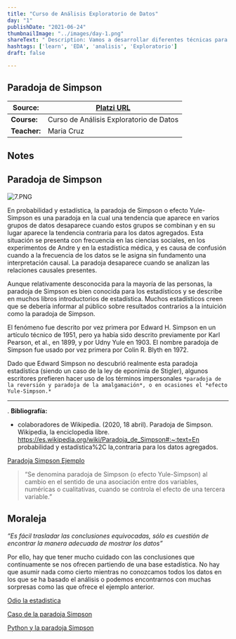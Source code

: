 ```yaml
---
title: "Curso de Análisis Exploratorio de Datos"
day: "1"
publishDate: "2021-06-24"
thumbnailImage: "../images/day-1.png"
shareText: " Description: Vamos a desarrollar diferentes técnicas para explorar, explicar y entender cuáles son los patrones que tienes en cualquier data set y cómo podemos empezar a plantear cualquier modelo de ML, para saber si son de valor o no son de valor o cómo hacer esta propuesta. "
hashtags: ['learn', 'EDA', 'analisis', 'Exploratorio']
draft: false

---
```


## Paradoja de Simpson

| Source:      | [Platzi URL](https://platzi.com/clases/2178-analisis-exploratorio-datos/34158-bienvenida-al-curso/) |
| ------------ | ------------------------------------------------------------ |
| **Course:**  | Curso de Análisis Exploratorio de Datos                      |
| **Teacher:** | Maria Cruz                                                   |



## Notes

## Paradoja de Simpson

![7.PNG](https://static.platzi.com/media/user_upload/7-ade3d486-d1ae-47df-a4a3-3f032868b7de.jpg)

En probabilidad y estadística, la paradoja de Simpson o efecto Yule-Simpson es una paradoja en la cual una tendencia que aparece en varios grupos de datos desaparece cuando estos grupos se combinan y en su lugar aparece la tendencia contraria para los datos agregados. Esta situación se presenta con frecuencia en las ciencias sociales, en los experimentos de Andre y en la estadística médica, y es causa de confusión cuando a la frecuencia de los datos se le asigna sin fundamento una interpretación causal. La paradoja desaparece cuando se analizan las relaciones causales presentes.

Aunque relativamente desconocida para la mayoría de las personas, la paradoja de Simpson es bien conocida para los estadísticos y se describe en muchos libros introductorios de estadística. Muchos estadísticos creen que se debería informar al público sobre resultados contrarios a la intuición como la paradoja de Simpson.

El fenómeno fue descrito por vez primera por Edward H. Simpson en un artículo técnico de 1951, pero ya había sido descrito previamente por Karl Pearson, et al., en 1899, y por Udny Yule en 1903. El nombre paradoja de Simpson fue usado por vez primera por Colin R. Blyth en 1972.

Dado que Edward Simpson no descubrió realmente esta paradoja estadística (siendo un caso de la ley de eponimia de Stigler), algunos escritores prefieren hacer uso de los términos impersonales `*paradoja de la reversión y paradoja de la amalgamación*, o en ocasiones el *efecto Yule-Simpson.*`

------

.
**Bibliografía:**

- colaboradores de Wikipedia. (2020, 18 abril). Paradoja de Simpson. Wikipedia, la enciclopedia libre. https://es.wikipedia.org/wiki/Paradoja_de_Simpson#:~:text=En probabilidad y estadística%2C la,contraria para los datos agregados.

[Paradoja Simpson Ejemplo](https://quantdare.com/paradoja-de-simpson/)

> “Se denomina paradoja de Simpson (o efecto Yule-Simpson) al cambio en el sentido de una asociación entre dos variables, numéricas o cualitativas, cuando se controla el efecto de una tercera variable.”

## **Moraleja**

*“Es fácil trasladar las conclusiones equivocadas, sólo es cuestión de encontrar la manera adecuada de mostrar los datos”*

Por ello, hay que tener mucho cuidado con las conclusiones que continuamente se nos ofrecen partiendo de una base estadística. No hay que asumir nada como cierto mientras no conozcamos todos los datos en los que se ha basado el análisis o podemos encontrarnos con muchas sorpresas como las que ofrece el ejemplo anterior.

[Odio la estadistica](https://www.odiolaestadistica.com/estadistica-python/covarianza/)

[Caso de la paradoja Simpson](https://www.datanalytics.com/tag/paradoja-de-simpson/)

[Python y la paradoja Simpson](https://osf.io/skjd3/?pid=y94gq)
